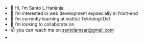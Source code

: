- 👋 Hi, I’m Santo L Harianja
- 👀 I’m interested in web development espsecially in front-end
- 🌱 I’m currently learning at institut Teknologi Del
- 💞️ I’m looking to collaborate on 
- 📫 you can  reach me on santolamsar@gmail.com
- 
<!---
santo02/santo02 is a ✨ special ✨ repository because its `README.md` (this file) appears on your GitHub profile.
You can click the Preview link to take a look at your changes.
--->
